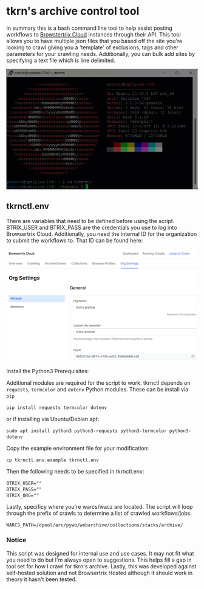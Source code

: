 
# tkrn's archive control tool

In summary this is a bash command line tool to help assist posting workflows to [Browstertrix Cloud](https://github.com/webrecorder/browsertrix-cloud/) instances through their API. This tool allows you to have multiple json files that you based off the site you're looking to crawl giving you a 'template' of exclusions, tags and other parameters for your crawling needs. Additionally, you can bulk add sites by specifying a text file which is line delimited. 

![tkrnctl animation](https://github.com/tkrn/tkrnctl/blob/main/.github/tkrnctl-animation.gif?raw=true)

## tkrnctl.env

There are variables that need to be defined before using the script. BTRIX_USER and BTRIX_PASS are the credentials you use to log into Browsertrix Cloud. Additionally, you need the internal ID for the organization to submit the workflows to. That ID can be found here:

![Browsertrix Cloud Organization ID](https://github.com/tkrn/tkrnctl/blob/main/.github/tkrnctl-org-id.png?raw=true)

Install the Python3 Prerequisites:

Additional modules are required for the script to work. tkrnctl depends on `requests`, `termcolor` and `dotenv` Python modules. These can be install via `pip` 

```shell
pip install requests termcolor dotenv
```

or if installing via Ubuntu/Debian apt:

```shell
sudo apt install python3 python3-requests python3-termcolor python3-dotenv
```

Copy the example environment file for your modification:

```shell
cp tkrnctl.env.example tkrnctl.env
```

Then the following needs to be specified in tkrnctl.env:

```shell
BTRIX_USER=""  
BTRIX_PASS=""  
BTRIX_ORG=""
```

Lastly, specificy where you're warcs/wacz are located. The script will loop through the prefix of crawls to determine a list of crawled workflows/jobs.
```shell
WARCS_PATH=/dpool/arc/pywb/webarchive/collections/stacks/archive/
```

### Notice
This script was designed for internal use and use cases. It may not fit what you need to do but I'm always open to suggestions. This helps fill a gap in tool set for how I crawl for tkrn's archive. Lastly, this was developed against self-hosted solution and not Browsertrix Hosted although it should work in theory it hasn't been tested.
